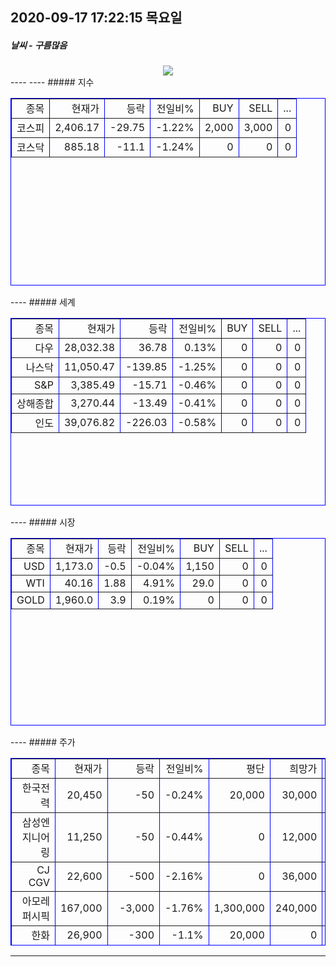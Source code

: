 ##  2020-09-17 17:22:15   목요일 
##### 날씨   -   구름많음
<center><img src="../img/naver_weather_week.png"></center>
----
----
##### 지수
<table border="1" bordercolor="blue" width ="600" height="300" align = "center" ><tr align = "right" > <td>종목</td><td>현재가</td><td>등락</td><td>전일비%</td><td>BUY</td><td>SELL</td><td>...</td>  </tr><tr align = "right" > <td>코스피</td><td>2,406.17</td><td>-29.75</td><td>-1.22%</td><td>2,000</td><td>3,000</td><td>0</td>  </tr><tr align = "right" > <td>코스닥</td><td>885.18</td><td>-11.1</td><td>-1.24%</td><td>0</td><td>0</td><td>0</td>  </tr></table>
----
##### 세계
<table border="1" bordercolor="blue" width ="600" height="300" align = "center" ><tr align = "right" > <td>종목</td><td>현재가</td><td>등락</td><td>전일비%</td><td>BUY</td><td>SELL</td><td>...</td>  </tr><tr align = "right" > <td>다우</td><td>28,032.38</td><td>36.78</td><td>0.13%</td><td>0</td><td>0</td><td>0</td>  </tr><tr align = "right" > <td>나스닥</td><td>11,050.47</td><td>-139.85</td><td>-1.25%</td><td>0</td><td>0</td><td>0</td>  </tr><tr align = "right" > <td>S&P</td><td>3,385.49</td><td>-15.71</td><td>-0.46%</td><td>0</td><td>0</td><td>0</td>  </tr><tr align = "right" > <td>상해종합</td><td>3,270.44</td><td>-13.49</td><td>-0.41%</td><td>0</td><td>0</td><td>0</td>  </tr><tr align = "right" > <td>인도</td><td>39,076.82</td><td>-226.03</td><td>-0.58%</td><td>0</td><td>0</td><td>0</td>  </tr></table>
----
##### 시장
<table border="1" bordercolor="blue" width ="600" height="300" align = "center" ><tr align = "right" > <td>종목</td><td>현재가</td><td>등락</td><td>전일비%</td><td>BUY</td><td>SELL</td><td>...</td>  </tr><tr align = "right" > <td>USD</td><td>1,173.0</td><td>-0.5</td><td>-0.04%</td><td>1,150</td><td>0</td><td>0</td>  </tr><tr align = "right" > <td>WTI</td><td>40.16</td><td>1.88</td><td>4.91%</td><td>29.0</td><td>0</td><td>0</td>  </tr><tr align = "right" > <td>GOLD</td><td>1,960.0</td><td>3.9</td><td>0.19%</td><td>0</td><td>0</td><td>0</td>  </tr></table>
----
##### 주가
<table border="1" bordercolor="blue" width ="600" height="300" align = "center" >
<tr align = "right" > <td>종목</td><td>현재가</td><td>등락</td><td>전일비%</td><td>평단</td><td>희망가</td><td>...</td>  </tr><tr align = "right" > <td>한국전력</td><td>20,450</td><td>-50</td><td>-0.24%</td><td>20,000</td><td>30,000</td><td>1</td>  </tr><tr align = "right" > <td>삼성엔지니어링</td><td>11,250</td><td>-50</td><td>-0.44%</td><td>0</td><td>12,000</td><td>1</td>  </tr><tr align = "right" > <td>CJ CGV</td><td>22,600</td><td>-500</td><td>-2.16%</td><td>0</td><td>36,000</td><td>1</td>  </tr><tr align = "right" > <td>아모레퍼시픽</td><td>167,000</td><td>-3,000</td><td>-1.76%</td><td>1,300,000</td><td>240,000</td><td>1</td>  </tr><tr align = "right" > <td>한화</td><td>26,900</td><td>-300</td><td>-1.1%</td><td>20,000</td><td>0</td><td>2</td>  </tr><tr align = "right" > <td>NAVER</td><td>300,500</td><td>-6,500</td><td>-2.12%</td><td>150,000</td><td>400,000</td><td>2</td>  </tr><tr align = "right" > <td>LG화학우</td><td>313,500</td><td>-31,500</td><td>-9.13%</td><td>200,000</td><td>500,000</td><td>2</td>  </tr><tr align = "right" > <td>스튜디오드래곤</td><td>87,200</td><td>200</td><td>0.23%</td><td>78,000</td><td>100,000</td><td>2</td>  </tr><tr align = "right" > <td>글로벌럭셔리</td><td>12,980</td><td>-250</td><td>-1.89%</td><td>10,000</td><td>15,000</td><td>2</td>  </tr><tr align = "right" > <td>QV미국IT</td><td>22,530</td><td>-945</td><td>-4.03%</td><td>20,000</td><td>30,000</td><td>2</td>  </tr><tr align = "right" > <td>호텔신라</td><td>76,500</td><td>1,900</td><td>2.55%</td><td>70,000</td><td>100,000</td><td>3</td>  </tr><tr align = "right" > <td>S-Oil</td><td>55,000</td><td>-600</td><td>-1.08%</td><td>50,000</td><td>100,000</td><td>3</td>  </tr><tr align = "right" > <td>LG전자</td><td>90,600</td><td>0</td><td>0.0%</td><td>60,000</td><td>100,000</td><td>3</td>  </tr><tr align = "right" > <td>지역난방공사</td><td>35,350</td><td>-500</td><td>-1.39%</td><td>30,000</td><td>60,000</td><td>3</td>  </tr><tr align = "right" > <td>한화</td><td>26,900</td><td>-300</td><td>-1.1%</td><td>0</td><td>0</td><td>4</td>  </tr><tr align = "right" > <td>삼성전자우</td><td>51,000</td><td>-700</td><td>-1.35%</td><td>0</td><td>0</td><td>4</td>  </tr><tr align = "right" > <td>한화에어로스페이스</td><td>26,700</td><td>-400</td><td>-1.48%</td><td>0</td><td>0</td><td>4</td>  </tr><tr align = "right" > <td>한국금융지주</td><td>79,500</td><td>-1,100</td><td>-1.36%</td><td>0</td><td>0</td><td>4</td>  </tr><tr align = "right" > <td>글로벌럭셔리</td><td>12,980</td><td>-250</td><td>-1.89%</td><td>0</td><td>0</td><td>4</td>  </tr></table>



----
